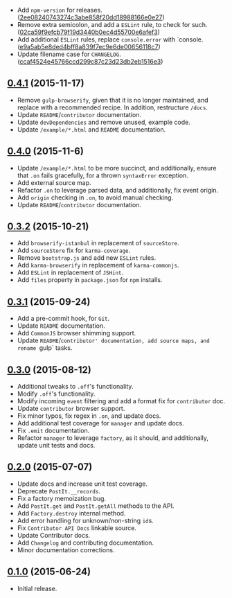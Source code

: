* Add `npm-version` for releases. ([2ee08240743274c3abe858f20dd18988166e0e27](https://github.com/outbrain/postit/commit/2ee08240743274c3abe858f20dd18988166e0e27))
* Remove extra semicolon, and add a `ESLint` rule, to check for such. ([02ca59f9efcb79f19d3440b0ec4d55700e6afef3](https://github.com/outbrain/postit/commit/02ca59f9efcb79f19d3440b0ec4d55700e6afef3))
* Add additional `ESLint` rules, replace `console.error` with `console. ([e9a5ab5e8ded4bff8a839f7ec9e6de00656118c7](https://github.com/outbrain/postit/commit/e9a5ab5e8ded4bff8a839f7ec9e6de00656118c7))
* Update filename case for `CHANGELOG`. ([ccaf4524e45766ccd299c87c23d23db2eb1516e3](https://github.com/outbrain/postit/commit/ccaf4524e45766ccd299c87c23d23db2eb1516e3))

<a name="0.4.1"></a>
## [0.4.1](https://github.com/outbrain/postit/compare/v0.4.0...v0.4.1) (2015-11-17)

* Remove `gulp-browserify`, given that it is no longer maintained, and replace with a recommended recipe. In addition, restructure `/docs`.
* Update `README`/`contributor` documentation.
* Update `devDependencies` and remove unused, example code.
* Update `/example/*.html` and `README` documentation.

<a name="0.4.0"></a>
## [0.4.0](https://github.com/outbrain/postit/compare/v0.3.2...v0.4.0) (2015-11-6)

* Update `/example/*.html` to be more succinct, and additionally, ensure that `.on` fails gracefully, for a thrown `syntaxError` exception.
* Add external source map.
* Refactor `.on` to leverage parsed data, and additionally, fix event origin.
* Add `origin` checking in `.on`, to avoid manual checking.
* Update `README`/`contributor` documentation.

<a name="0.3.2"></a>
## [0.3.2](https://github.com/outbrain/postit/compare/v0.3.1...v0.3.2) (2015-10-21)

* Add `browserify-istanbul` in replacement of `sourceStore`.
* Add `sourceStore` fix for `karma-coverage`.
* Remove `bootstrap.js` and add new `ESLint` rules.
* Add `karma-browserify` in replacement of `karma-commonjs`.
* Add `ESLint` in replacement of `JSHint`.
* Add `files` property in `package.json` for `npm` installs.

<a name="0.3.1"></a>
## [0.3.1](https://github.com/outbrain/postit/compare/v0.3.0...v0.3.1) (2015-09-24)

* Add a pre-commit hook, for `Git`.
* Update `README` documentation.
* Add `CommonJS` browser shimming support.
* Update `README`/`contributor' documentation, add source maps, and rename `gulp` tasks.

<a name="0.3.0"></a>
## [0.3.0](https://github.com/outbrain/postit/compare/v0.2.0...v0.3.0) (2015-08-12)

* Additional tweaks to `.off`'s functionality.
* Modify `.off`'s functionality.
* Modify incoming `event` filtering and add a format fix for `contributor` doc.
* Update `contributor` browser support.
* Fix minor typos, fix regex in `.on`, and update docs.
* Add additional test coverage for `manager` and update docs.
* Fix `.emit` documentation.
* Refactor `manager` to leverage `factory`, as it should, and additionally, update unit tests and docs.

<a name="0.2.0"></a>
## [0.2.0](https://github.com/outbrain/postit/compare/v0.1.0...v0.2.0) (2015-07-07)

* Update docs and increase unit test coverage.
* Deprecate `PostIt.__records`.
* Fix a factory memoization bug.
* Add `PostIt.get` and `PostIt.getAll` methods to the API.
* Add `Factory.destroy` internal method.
* Add error handling for unknown/non-string `id`s.
* Fix `Contributor API Docs` linkable source.
* Update Contributor docs.
* Add `Changelog` and contributing documentation.
* Minor documentation corrections.

<a name="0.1.0"></a>
## [0.1.0]() (2015-06-24)

* Initial release.
